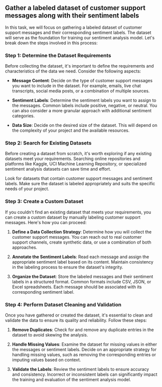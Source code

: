 
## Gather a labeled dataset of customer support messages along with their sentiment labels

In this task, we will focus on gathering a labeled dataset of customer support messages and their corresponding sentiment labels. The dataset will serve as the foundation for training our sentiment analysis model. Let's break down the steps involved in this process:

### Step 1: Determine the Dataset Requirements

Before collecting the dataset, it's important to define the requirements and characteristics of the data we need. Consider the following aspects:

- **Message Content**: Decide on the type of customer support messages you want to include in the dataset. For example, emails, live chat transcripts, social media posts, or a combination of multiple sources.

- **Sentiment Labels**: Determine the sentiment labels you want to assign to the messages. Common labels include positive, negative, or neutral. You can also consider a more granular approach with additional sentiment categories.

- **Data Size**: Decide on the desired size of the dataset. This will depend on the complexity of your project and the available resources.

### Step 2: Search for Existing Datasets

Before creating a dataset from scratch, it's worth exploring if any existing datasets meet your requirements. Searching online repositories and platforms like Kaggle, UCI Machine Learning Repository, or specialized sentiment analysis datasets can save time and effort.

Look for datasets that contain customer support messages and sentiment labels. Make sure the dataset is labeled appropriately and suits the specific needs of your project.

### Step 3: Create a Custom Dataset

If you couldn't find an existing dataset that meets your requirements, you can create a custom dataset by manually labeling customer support messages. Here's how you can proceed:

1. **Define a Data Collection Strategy**: Determine how you will collect the customer support messages. You can reach out to real customer support channels, create synthetic data, or use a combination of both approaches.

2. **Annotate the Sentiment Labels**: Read each message and assign the appropriate sentiment label based on its content. Maintain consistency in the labeling process to ensure the dataset's integrity.

3. **Organize the Dataset**: Store the labeled messages and their sentiment labels in a structured format. Common formats include CSV, JSON, or Excel spreadsheets. Each message should be associated with its corresponding sentiment label.

### Step 4: Perform Dataset Cleaning and Validation

Once you have gathered or created the dataset, it's essential to clean and validate the data to ensure its quality and reliability. Follow these steps:

1. **Remove Duplicates**: Check for and remove any duplicate entries in the dataset to avoid skewing the analysis.

2. **Handle Missing Values**: Examine the dataset for missing values in either the messages or sentiment labels. Decide on an appropriate strategy for handling missing values, such as removing the corresponding entries or imputing values based on context.

3. **Validate the Labels**: Review the sentiment labels to ensure accuracy and consistency. Incorrect or inconsistent labels can significantly impact the training and evaluation of the sentiment analysis model.
